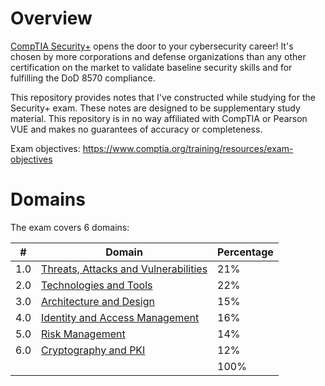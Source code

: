 # Overview
[CompTIA Security+](https://www.comptia.org/certifications/security) opens the door to your cybersecurity career! It's chosen by more corporations and defense organizations than any other certification on the market to validate baseline security skills and for fulfilling the DoD 8570 compliance.

This repository provides notes that I've constructed while studying for the Security+ exam. These notes are designed to be supplementary study material. This repository is in no way affiliated with CompTIA or Pearson VUE and makes no guarantees of accuracy or completeness.

Exam objectives: https://www.comptia.org/training/resources/exam-objectives

# Domains
The exam covers 6 domains:

| # | Domain   | Percentage|
|---|---|---|
|1.0 | [Threats, Attacks and Vulnerabilities](https://github.com/erich-tech/Security_Plus/tree/main/Domain_1#readme) | 21%|
|2.0 | [Technologies and Tools](https://github.com/erich-tech/Security_Plus/tree/main/Domain_2#readme) | 22%|
|3.0 | [Architecture and Design](https://github.com/erich-tech/Security_Plus/tree/main/Domain_3#readme) | 15%|
|4.0 | [Identity and Access Management](https://github.com/erich-tech/Security_Plus/tree/main/Domain_4#readme) | 16%|
|5.0 | [Risk Management](https://github.com/erich-tech/Security_Plus/tree/main/Domain_5#readme) | 14%|
|6.0 | [Cryptography and PKI](https://github.com/erich-tech/Security_Plus/tree/main/Domain_6#readme) | 12%|
| | | 100%|
